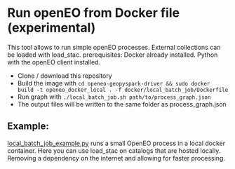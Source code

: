 # Run openEO from Docker file (experimental)

This tool allows to run simple openEO processes. External collections can be loaded with load_stac.
prerequisites: Docker already installed. Python with the openEO client installed.

- Clone / download this repository
- Build the image with `cd openeo-geopyspark-driver && sudo docker build -t openeo_docker_local . -f docker/local_batch_job/Dockerfile`
- Run graph with `./local_batch_job.sh path/to/process_graph.json`
- The output files will be written to the same folder as process_graph.json

## Example:

[local_batch_job_example.py](./local_batch_job_example.py)  runs a small OpenEO process in a local docker container.
Here you can use load_stac on catalogs that are hosted locally. Removing a dependency on the internet and allowing for faster processing.
